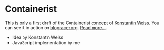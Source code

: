 # Containerist

This is only a first draft of the Containerist concept of [Konstantin Weiss](http://konstantinweiss.com). You can see it in action on [blogracer.org](http://ctn.blogracer.org/). [Read more…](http://konnexus.net/2012/03/containerist).

*   Idea by Konstantin Weiss
*   JavaScript implementation by me
